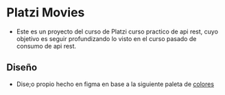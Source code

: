 # Platzi Movies

- Este es un proyecto del curso de Platzi curso practico de api rest, cuyo objetivo es seguir profundizando lo visto en el curso pasado de consumo de api rest.

## Diseño

- Dise;o propio hecho en figma en base a la siguiente paleta de [colores](https://color.adobe.com/Water-&-Rust-color-theme-20041238)

